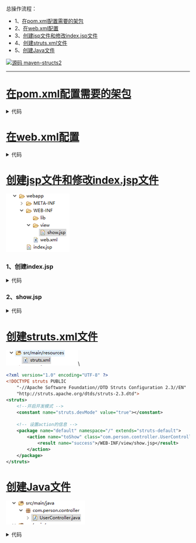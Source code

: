 总操作流程：
- 1、[在pom.xml配置需要的架包](#java-01)
- 2、[在web.xml配置](#java-02)
- 3、[创建jsp文件和修改index.jsp文件](#java-03)
- 4、[创建struts.xml文件](#java-04)
- 5、[创建Java文件](#java-05)

[![](https://img.shields.io/badge/源码-maven--structs2-blue.svg "源码 maven-structs2")](https://github.com/lidekai/maven-structs2)

----------
# <a name="java-01" href="#" >在pom.xml配置需要的架包</a>

<details>
<summary>代码</summary>

```xml
<project xmlns="http://maven.apache.org/POM/4.0.0" xmlns:xsi="http://www.w3.org/2001/XMLSchema-instance"
  xsi:schemaLocation="http://maven.apache.org/POM/4.0.0 http://maven.apache.org/maven-v4_0_0.xsd">
  <modelVersion>4.0.0</modelVersion>
  <groupId>com.person.test</groupId>
  <artifactId>test</artifactId>
  <packaging>war</packaging>
  <version>0.0.1-SNAPSHOT</version>
  <name>test Maven Webapp</name>
  <url>http://maven.apache.org</url>
  <!-- 
  	      版本设置 
  -->
  <properties>
  	<!-- junit -->
  	<junit.version>3.8.1</junit.version>
  	<!-- javax.servlet-api -->
  	<servlet.version>4.0.0</servlet.version>
  	<!-- struts2-core -->
  	<struts2.core.version>2.5.13</struts2.core.version>
  </properties>
  
  <!-- 
  	      导入的包
  -->
  <dependencies>
  
  
    <dependency>
      <groupId>junit</groupId>
      <artifactId>junit</artifactId>
      <version>${junit.version}</version>
      <scope>test</scope>
    </dependency>
    
    <dependency>
     	<groupId>javax.servlet</groupId>
	    <artifactId>javax.servlet-api</artifactId>
	    <version>${servlet.version}</version>
	    <scope>provided</scope>
	</dependency>
	
	<!-- ============================struts=================================== -->
	<dependency>
	    <groupId>org.apache.struts</groupId>
	    <artifactId>struts2-core</artifactId>
	    <version>${struts2.core.version}</version>
	</dependency>
    
    
  </dependencies>
  <build>
    <finalName>test</finalName>
    
  </build>
</project>

```

</details>

# <a name="java-02" href="#" >在web.xml配置</a>

<details>
<summary>代码</summary>

```xml
<!DOCTYPE web-app PUBLIC
 "-//Sun Microsystems, Inc.//DTD Web Application 2.3//EN"
 "http://java.sun.com/dtd/web-app_2_3.dtd" >
<web-app>
  <display-name>Archetype Created Web Application</display-name>
    
    <!-- 配置Struts2框架的核心调度器 -->
    <filter>
        <filter-name>struts2</filter-name>
        <filter-class>org.apache.struts2.dispatcher.filter.StrutsPrepareAndExecuteFilter</filter-class>
    </filter>
    <filter-mapping>
        <filter-name>struts2</filter-name>
        <url-pattern>/*</url-pattern>
    </filter-mapping>
    
    <!-- 默认主界面 -->
    <welcome-file-list>
        <welcome-file>index.jsp</welcome-file>
    </welcome-file-list>
</web-app>
```

</details>

# <a name="java-03" href="#" >创建jsp文件和修改index.jsp文件</a>
![](image/2-1.png)
### 1、创建index.jsp

<details>
<summary>代码</summary>

```html
<%@ page contentType="text/html; charset=UTF-8" pageEncoding="UTF-8"%>

<!DOCTYPE html PUBLIC "-//W3C//DTD HTML 4.01 Transitional//EN" "http://www.w3.org/TR/html4/loose.dtd">
<html>
<body>
    <h2>第一页</h2>
    <form action="toShow">
         <input type="submit" value="提交">
    </form>
</body>
</html>
```

</details>

### 2、show.jsp

<details>
<summary>代码</summary>

```html
<%@ page contentType="text/html; charset=UTF-8" pageEncoding="UTF-8"%>

<!DOCTYPE html PUBLIC "-//W3C//DTD HTML 4.01 Transitional//EN" "http://www.w3.org/TR/html4/loose.dtd">
<html>
<body>
    <h2>第二页</h2>
</body>
</html>
```

</details>

# <a name="java-04" href="#" >创建struts.xml文件</a>
![](image/2-2.png)\

```xml
<?xml version="1.0" encoding="UTF-8" ?>  
<!DOCTYPE struts PUBLIC  
    "-//Apache Software Foundation//DTD Struts Configuration 2.3//EN"  
    "http://struts.apache.org/dtds/struts-2.3.dtd"> 
<struts>
	<!--开启开发模式 -->
    <constant name="struts.devMode" value="true"></constant>
     
    <!-- 设置action的信息 -->
    <package name="default" namespace="/" extends="struts-default">
        <action name="toShow" class="com.person.controller.UserController" method="showUser">
            <result name="success">/WEB-INF/view/show.jsp</result>
        </action>
    </package>
</struts>
```

</details>

# <a name="java-05" href="#" >创建Java文件</a>
![](image/2-3.png)

<details>
<summary>代码</summary>

```java
package com.person.controller;

import com.opensymphony.xwork2.ActionSupport;

public class UserController extends ActionSupport{
	private static final long serialVersionUID = 1L; 
	public String showUser() {
		System.out.println("111111111");
		return SUCCESS;  
	}
}

```

</details>
